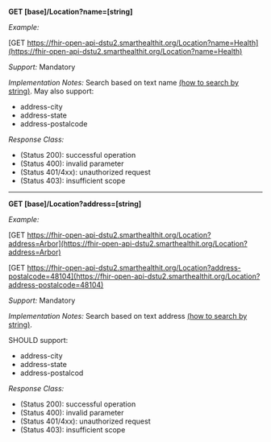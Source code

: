 
**GET [base]/Location?name=[string]**

*Example:*

[GET https://fhir-open-api-dstu2.smarthealthit.org/Location?name=Health](https://fhir-open-api-dstu2.smarthealthit.org/Location?name=Health)


*Support:* Mandatory

*Implementation Notes:*  Search based on text name [(how to search by string)]. May also support:
   - address-city
   - address-state
   - address-postalcode

*Response Class:*

-   (Status 200): successful operation
-   (Status 400): invalid parameter
-   (Status 401/4xx): unauthorized request
-   (Status 403): insufficient scope


-----------


**GET [base]/Location?address=[string]**

*Example:*

[GET https://fhir-open-api-dstu2.smarthealthit.org/Location?address=Arbor](https://fhir-open-api-dstu2.smarthealthit.org/Location?address=Arbor)

[GET https://fhir-open-api-dstu2.smarthealthit.org/Location?address-postalcode=48104](https://fhir-open-api-dstu2.smarthealthit.org/Location?address-postalcode=48104)

*Support:* Mandatory

*Implementation Notes:* Search based on text address [(how to search by string)].

SHOULD support:
   - address-city
   - address-state
   - address-postalcod

*Response Class:*

-   (Status 200): successful operation
-   (Status 400): invalid parameter
-   (Status 401/4xx): unauthorized request
-   (Status 403): insufficient scope

  [(how to search by reference)]: http://build.fhir.org/search.html#reference
  [(how to search by token)]: http://build.fhir.org/search.html#token
 [(how to search by date)]: http://build.fhir.org/search.html#date
 [(how to search by string)]: http://build.fhir.org/search.html#string
